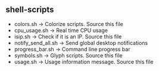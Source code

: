 ## shell-scripts

- colors.sh             -> Colorize scripts. Source this file
- cpu_usage.sh          -> Real time CPU usage
- isip.sh               -> Check if it is an IP. Source this file
- notify_send_all.sh    -> Send global desktop notifications
- progress_bar.sh       -> Command line progress bar
- symbols.sh            -> Glyph scripts. Source this file
- usage.sh              -> Usage information message. Source this file